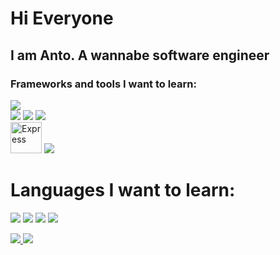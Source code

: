 # Hi Everyone

## I am Anto. A wannabe software engineer

### Frameworks and tools I want to learn:
<img src="https://img.icons8.com/bubbles/50/000000/react.png"/> <br /> 
<img src="https://img.icons8.com/color/50/000000/nodejs.png"/> <img src="https://img.icons8.com/color/50/000000/google-firebase-console.png"/> 
<img src="https://img.icons8.com/color/50/000000/mongodb.png"/> <br /> 
<img alt="Express" height="50px" width="50px" src="https://uxwing.com/wp-content/themes/uxwing/download/10-brands-and-social-media/expressjs.png" />
<img src="https://img.icons8.com/color/48/000000/material-ui.png"/>

# Languages I want to learn:
<img src="https://img.icons8.com/color/50/000000/c-plus-plus-logo.png"/> <img src="https://img.icons8.com/color/50/000000/c-sharp-logo.png"/> <img src="https://img.icons8.com/color/50/000000/typescript.png"/>
<img src="https://img.icons8.com/ios/50/000000/java-coffee-cup-logo--v2.png"/>


[![](https://github-readme-stats.vercel.app/api?username=Antonex&theme=yeblu&show_icons=true) 
![](https://github-readme-stats.vercel.app/api/top-langs/?username=Antonex&theme=shades-of-lime&layout=compact)](https://github.com/Antonex)



<!--
**Antonex/Antonex** is a ✨ _special_ ✨ repository because its `README.md` (this file) appears on your GitHub profile.

Here are some ideas to get you started:

- 🔭 I’m currently working on ...
- 🌱 I’m currently learning ...
- 👯 I’m looking to collaborate on ...
- 🤔 I’m looking for help with ...
- 💬 Ask me about ...
- 📫 How to reach me: ...
- 😄 Pronouns: ...
- ⚡ Fun fact: ...
-->
